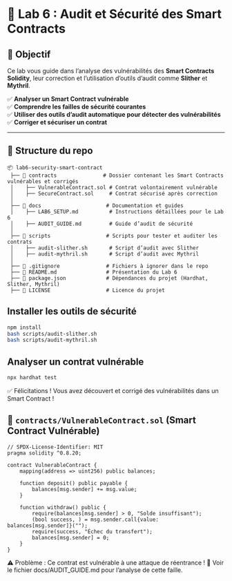 # 🚀 Lab 6 : Audit et Sécurité des Smart Contracts  

## 🎯 Objectif  
Ce lab vous guide dans l’analyse des vulnérabilités des **Smart Contracts Solidity**, leur correction et l’utilisation d’outils d’audit comme **Slither** et **Mythril**.  

✅ **Analyser un Smart Contract vulnérable**  
✅ **Comprendre les failles de sécurité courantes**  
✅ **Utiliser des outils d’audit automatique pour détecter des vulnérabilités**  
✅ **Corriger et sécuriser un contrat**  

---

## 📂 Structure du repo  

```plaintext
📦 lab6-security-smart-contract
 ├── 📂 contracts               # Dossier contenant les Smart Contracts vulnérables et corrigés
 │    ├── VulnerableContract.sol # Contrat volontairement vulnérable
 │    ├── SecureContract.sol     # Contrat sécurisé après correction
 │
 ├── 📂 docs                     # Documentation et guides
 │    ├── LAB6_SETUP.md          # Instructions détaillées pour le Lab 6
 │    ├── AUDIT_GUIDE.md         # Guide d’audit de sécurité
 │
 ├── 📂 scripts                  # Scripts pour tester et auditer les contrats
 │    ├── audit-slither.sh       # Script d’audit avec Slither
 │    ├── audit-mythril.sh       # Script d’audit avec Mythril
 │
 ├── 📜 .gitignore               # Fichiers à ignorer dans le repo
 ├── 📜 README.md                # Présentation du Lab 6
 ├── 📜 package.json             # Dépendances du projet (Hardhat, Slither, Mythril)
 ├── 📜 LICENSE                  # Licence du projet

```
## Installer les outils de sécurité

```bash
npm install
bash scripts/audit-slither.sh
bash scripts/audit-mythril.sh
```

## Analyser un contrat vulnérable

```bash
npx hardhat test
```

✅ Félicitations ! Vous avez découvert et corrigé des vulnérabilités dans un Smart Contract !



## 📜 **`contracts/VulnerableContract.sol` (Smart Contract Vulnérable)**  

```solidity
// SPDX-License-Identifier: MIT
pragma solidity ^0.8.20;

contract VulnerableContract {
    mapping(address => uint256) public balances;

    function deposit() public payable {
        balances[msg.sender] += msg.value;
    }

    function withdraw() public {
        require(balances[msg.sender] > 0, "Solde insuffisant");
        (bool success, ) = msg.sender.call{value: balances[msg.sender]}("");
        require(success, "Échec du transfert");
        balances[msg.sender] = 0;
    }
}
```

⚠️ Problème : Ce contrat est vulnérable à une attaque de réentrance !
📌 Voir le fichier docs/AUDIT_GUIDE.md pour l’analyse de cette faille.

